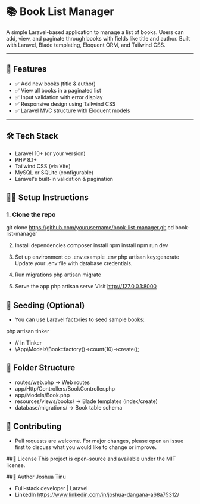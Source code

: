 # 📚 Book List Manager

A simple Laravel-based application to manage a list of books. Users can add, view, and paginate through books with fields like title and author. Built with Laravel, Blade templating, Eloquent ORM, and Tailwind CSS.

---

## 🚀 Features

- ✅ Add new books (title & author)
- ✅ View all books in a paginated list
- ✅ Input validation with error display
- ✅ Responsive design using Tailwind CSS
- ✅ Laravel MVC structure with Eloquent models

---

## 🛠️ Tech Stack

- Laravel 10+ (or your version)
- PHP 8.1+
- Tailwind CSS (via Vite)
- MySQL or SQLite (configurable)
- Laravel's built-in validation & pagination


## 🧑‍💻 Setup Instructions

### 1. Clone the repo
git clone https://github.com/yourusername/book-list-manager.git
cd book-list-manager

2. Install dependencies
composer install
npm install
npm run dev

4. Set up environment
cp .env.example .env
php artisan key:generate
Update your .env file with database credentials.

5. Run migrations
php artisan migrate

7. Serve the app
php artisan serve
Visit http://127.0.0.1:8000

## 🧪 Seeding (Optional)
- You can use Laravel factories to seed sample books:

php artisan tinker
- // In Tinker
- \App\Models\Book::factory()->count(10)->create();

## 📁 Folder Structure
- routes/web.php              → Web routes
- app/Http/Controllers/BookController.php
- app/Models/Book.php
- resources/views/books/      → Blade templates (index/create)
- database/migrations/        → Book table schema

## 🙌 Contributing
- Pull requests are welcome. For major changes, please open an issue first to discuss what you would like to change or improve.

##📄 License
This project is open-source and available under the MIT license.

##👤 Author
Joshua Tinu
- Full-stack developer | Laravel
- LinkedIn https://www.linkedin.com/in/joshua-dangana-a68a75312/
